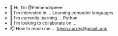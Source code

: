 - 👋 Hi, I’m @Elemenohpeee
- 👀 I’m interested in ... Learning computer languages
- 🌱 I’m currently learning ... Python
- 💞️ I’m looking to collaborate on ...
- 📫 How to reach me ... trevin.currey@gmail.com

<!---
Elemenohpeee/Elemenohpeee is a ✨ special ✨ repository because its `README.md` (this file) appears on your GitHub profile.
You can click the Preview link to take a look at your changes.
--->
